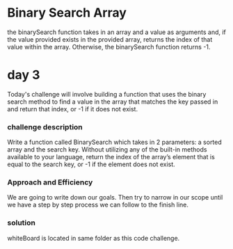 # Binary Search Array
the binarySearch function takes in an array and a value as arguments and, if the value provided exists in the provided array, returns the index of that value within the array. Otherwise, the binarySearch function returns -1.
# day 3
Today's challenge will involve building a function that uses the binary search method to find a value in the array that matches the key passed in and return that index, or -1 if it does not exist.

### challenge description
Write a function called BinarySearch which takes in 2 parameters: a sorted array and the search key. Without utilizing any of the built-in methods available to your language, return the index of the array’s element that is equal to the search key, or -1 if the element does not exist.
### Approach and Efficiency
We are going to write down our goals. Then try to narrow in our scope until we have a step by step process we can follow to the finish line.
### solution
whiteBoard is located in same folder as this code challenge.
